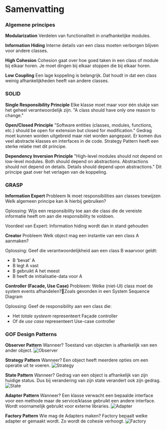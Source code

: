 # Samenvatting

### Algemene principes

**Modularization**
Verdelen van functionaliteit in onafhankelijke modules.

**Information Hiding**
Interne details van een class moeten verborgen blijven voor andere classes.

**High Cohesion**
Cohesion gaat over hoe goed taken in een class of module bij elkaar horen. Je moet dingen bij elkaar stoppen die bij elkaar horen.

**Low Coupling**
Een lage koppeling is belangrijk. Dat houdt in dat een class weinig afhankelijkheden heeft van andere classes.

### SOLID

**Single Responsibility Principle**
Elke klasse moet maar voor één stukje van het geheel verantwoordelijk zijn.
"A class should have only one reason to change."

**Open/Closed Principle**
"Software entities (classes, modules, functions, etc.) should be open for extension but closed for modification."
Gedrag moet kunnen worden uitgebreid maar niet worden aangepast. Er komen dus veel abstracte klasses en interfaces in de code.
Strategy Pattern heeft een sterke relatie met dit principe.

**Dependency Inversion Principle**
"High-level modules should not depend on low-level modules. Both should depend on abstractions. Abstractions should not depend on details. Details should depend upon abstractions."
Dit principe gaat over het verlagen van de koppeling.

### GRASP

**Information Expert**
Probleem
Ik moet responsibilities aan classes toewijzen
Welk algemeen principe kan ik hierbij gebruiken?

Oplossing:
Wijs een responsibility toe aan die class die de vereiste informatie heeft om aan die responsibility te voldoen.

Voordeel van Expert:
Information hiding wordt dan in stand gehouden

**Creator**
Probleem
Welk object mag een instantie van een class A aanmaken?

Oplossing:
Geef die verantwoordelijkheid aan een class B waarvoor geldt:

-   B ‘bevat' A
-   B legt A vast
-   B gebruikt A het meest
-   B heeft de initialisatie-data voor A

**Controller (Facade, Use Case)**
Probleem:
Welke (niet-UI) class moet de system events afhandelen?Zoals gevonden in een System Sequence Diagram

Oplossing:
Geef de responsibility aan een class die:

-   Het _totale systeem_ representeert
    Façade controller
-   Of de _use case_ representeert
    Use-case controller

### GOF Design Patterns

**Observer Pattern**
Wanneer?
Toestand van objecten is afhankelijk van een ander object.
![Observer](../../patterns/observer.png)

**Strategy Pattern**
Wanneer?
Een object heeft meerdere opties om een operatie uit te voeren.
![Strategy](/patterns/strategy.png)

**State Pattern**
Wanneer?
Gedrag van een object is afhankelijk van zijn huidige status. Dus bij verandering van zijn state verandert ook zijn gedrag.
![State](/patterns/state.png)

**Adapter Pattern**
Wanneer?
Een klasse verwacht een bepaalde interface voor een methode maar de service/klasse gebruikt een andere interface. Wordt voornamelijk gebruikt voor externe libraries.
![Adapter](/patterns/adapter.png)

**Factory Pattern**
Wie mag de Adapters maken?
Factory bepaalt welke adapter er gemaakt wordt. Zo wordt de cohesie verhoogt.
![Factory](/patterns/factory.png)
